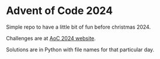 # Advent of Code 2024

Simple repo to have a little bit of fun before christmas 2024.

Challenges are at [AoC 2024 website](https://adventofcode.com/2024).

Solutions are in Python with file names for that particular day.
